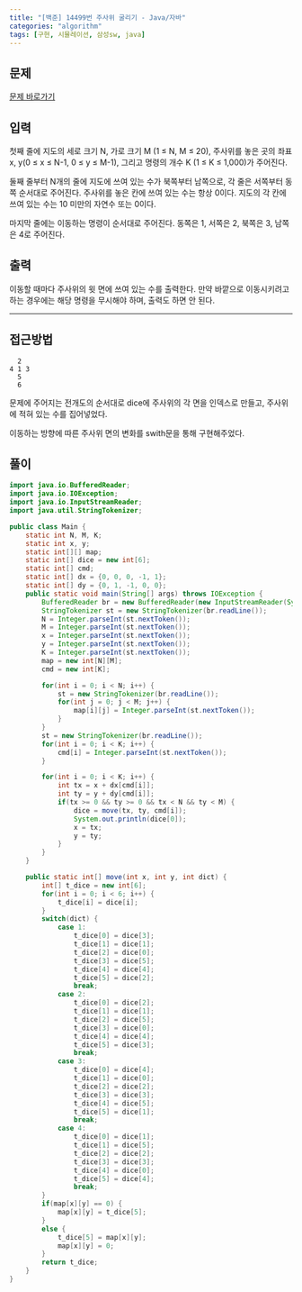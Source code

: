 ```yaml
---
title: "[백준] 14499번 주사위 굴리기 - Java/자바"
categories: "algorithm"
tags: [구현, 시뮬레이션, 삼성sw, java]
---
```


## 문제

[문제 바로가기](https://www.acmicpc.net/problem/14499)

## 입력

첫째 줄에 지도의 세로 크기 N, 가로 크기 M (1 ≤ N, M ≤ 20), 주사위를 놓은 곳의 좌표 x, y(0 ≤ x ≤ N-1, 0 ≤ y ≤ M-1), 그리고 명령의 개수 K (1 ≤ K ≤ 1,000)가 주어진다.

둘째 줄부터 N개의 줄에 지도에 쓰여 있는 수가 북쪽부터 남쪽으로, 각 줄은 서쪽부터 동쪽 순서대로 주어진다. 주사위를 놓은 칸에 쓰여 있는 수는 항상 0이다. 지도의 각 칸에 쓰여 있는 수는 10 미만의 자연수 또는 0이다.

마지막 줄에는 이동하는 명령이 순서대로 주어진다. 동쪽은 1, 서쪽은 2, 북쪽은 3, 남쪽은 4로 주어진다.

## 출력

이동할 때마다 주사위의 윗 면에 쓰여 있는 수를 출력한다. 만약 바깥으로 이동시키려고 하는 경우에는 해당 명령을 무시해야 하며, 출력도 하면 안 된다.



---



## 접근방법

```
  2
4 1 3
  5
  6
```



문제에 주어지는 전개도의 순서대로 dice에 주사위의 각 면을 인덱스로 만들고, 주사위에 적혀 있는 수를 집어넣었다.

이동하는 방향에 따른 주사위 면의 변화를  swith문을 통해 구현해주었다.

## 풀이

```java
import java.io.BufferedReader;
import java.io.IOException;
import java.io.InputStreamReader;
import java.util.StringTokenizer;

public class Main {
    static int N, M, K;
    static int x, y;
    static int[][] map;
    static int[] dice = new int[6];
    static int[] cmd;
    static int[] dx = {0, 0, 0, -1, 1};
    static int[] dy = {0, 1, -1, 0, 0};
    public static void main(String[] args) throws IOException {
        BufferedReader br = new BufferedReader(new InputStreamReader(System.in));
        StringTokenizer st = new StringTokenizer(br.readLine());
        N = Integer.parseInt(st.nextToken());
        M = Integer.parseInt(st.nextToken());
        x = Integer.parseInt(st.nextToken());
        y = Integer.parseInt(st.nextToken());
        K = Integer.parseInt(st.nextToken());
        map = new int[N][M];
        cmd = new int[K];

        for(int i = 0; i < N; i++) {
            st = new StringTokenizer(br.readLine());
            for(int j = 0; j < M; j++) {
                map[i][j] = Integer.parseInt(st.nextToken());
            }
        }
        st = new StringTokenizer(br.readLine());
        for(int i = 0; i < K; i++) {
            cmd[i] = Integer.parseInt(st.nextToken());
        }

        for(int i = 0; i < K; i++) {
            int tx = x + dx[cmd[i]];
            int ty = y + dy[cmd[i]];
            if(tx >= 0 && ty >= 0 && tx < N && ty < M) {
                dice = move(tx, ty, cmd[i]);
                System.out.println(dice[0]);
                x = tx;
                y = ty;
            }
        }
    }

    public static int[] move(int x, int y, int dict) {
        int[] t_dice = new int[6];
        for(int i = 0; i < 6; i++) {
            t_dice[i] = dice[i];
        }
        switch(dict) {
            case 1:
                t_dice[0] = dice[3];
                t_dice[1] = dice[1];
                t_dice[2] = dice[0];
                t_dice[3] = dice[5];
                t_dice[4] = dice[4];
                t_dice[5] = dice[2];
                break;
            case 2:
                t_dice[0] = dice[2];
                t_dice[1] = dice[1];
                t_dice[2] = dice[5];
                t_dice[3] = dice[0];
                t_dice[4] = dice[4];
                t_dice[5] = dice[3];
                break;
            case 3:
                t_dice[0] = dice[4];
                t_dice[1] = dice[0];
                t_dice[2] = dice[2];
                t_dice[3] = dice[3];
                t_dice[4] = dice[5];
                t_dice[5] = dice[1];
                break;
            case 4:
                t_dice[0] = dice[1];
                t_dice[1] = dice[5];
                t_dice[2] = dice[2];
                t_dice[3] = dice[3];
                t_dice[4] = dice[0];
                t_dice[5] = dice[4];
                break;
        }
        if(map[x][y] == 0) {
            map[x][y] = t_dice[5];
        }
        else {
            t_dice[5] = map[x][y];
            map[x][y] = 0;
        }
        return t_dice;
    }
}
```
